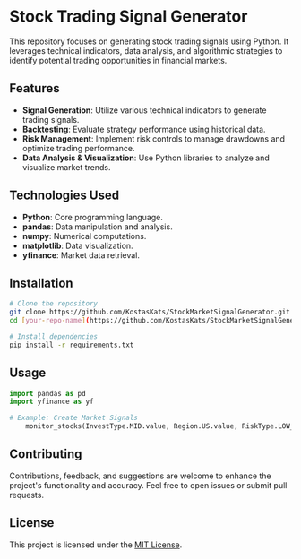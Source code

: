 # Stock Trading Signal Generator

This repository focuses on generating stock trading signals using Python. It leverages technical indicators, data analysis, and algorithmic strategies to identify potential trading opportunities in financial markets. 

## Features
- **Signal Generation**: Utilize various technical indicators to generate trading signals.
- **Backtesting**: Evaluate strategy performance using historical data.
- **Risk Management**: Implement risk controls to manage drawdowns and optimize trading performance.
- **Data Analysis & Visualization**: Use Python libraries to analyze and visualize market trends.

## Technologies Used
- **Python**: Core programming language.
- **pandas**: Data manipulation and analysis.
- **numpy**: Numerical computations.
- **matplotlib**: Data visualization.
- **yfinance**: Market data retrieval.

## Installation
```bash
# Clone the repository
git clone https://github.com/KostasKats/StockMarketSignalGenerator.git
cd [your-repo-name](https://github.com/KostasKats/StockMarketSignalGenerator)

# Install dependencies
pip install -r requirements.txt
```

## Usage
```python
import pandas as pd
import yfinance as yf

# Example: Create Market Signals
    monitor_stocks(InvestType.MID.value, Region.US.value, RiskType.LOW_RISK.value)

```

## Contributing
Contributions, feedback, and suggestions are welcome to enhance the project's functionality and accuracy. Feel free to open issues or submit pull requests.

## License
This project is licensed under the [MIT License](LICENSE).
